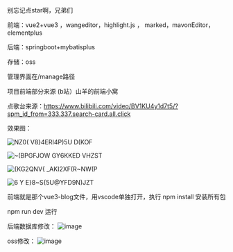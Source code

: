 别忘记点star啊，兄弟们

前端：vue2+vue3 ，wangeditor，highlight.js ， marked，mavonEditor，elementplus

后端：springboot+mybatisplus

存储：oss

管理界面在/manage路径

项目前端部分来源 (b站）山羊的前端小窝

点歌台来源：https://www.bilibili.com/video/BV1KU4y1d7t5/?spm_id_from=333.337.search-card.all.click

效果图：

![NZ0( V8}4ERI4P)5U D(KOF](https://github.com/tbt008/tbt-Blog/assets/136364030/edb968ca-afa1-42c2-adf0-161a6a456961)

![~(BPGFJOW GY6KKED VHZST](https://github.com/tbt008/tbt-Blog/assets/136364030/c7ee8a78-42fb-4693-8184-a7fda965046a)

![{KG2QNV{ _AKI2XF(R~NW(P](https://github.com/tbt008/tbt-Blog/assets/136364030/02d77021-24f3-4d91-953b-5c70a8eecc16)

![6 Y E}8~S{5U@YFD9N)JZT](https://github.com/tbt008/tbt-Blog/assets/136364030/7402944c-6783-4e5f-91df-1b79b5dfed02)




前端就是那个vue3-blog文件，用vscode单独打开，执行
npm install  安装所有包


npm run dev  运行

后端数据库修改：
![image](https://github.com/tbt008/tbt-Blog/assets/136364030/20a4d6fe-7982-41dd-bd08-4bf6309c85c3)

oss修改：
![image](https://github.com/tbt008/tbt-Blog/assets/136364030/a23d6414-2fcb-4328-845d-a9cc2b421d65)



